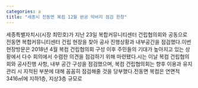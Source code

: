 ```yaml
---
categories: a
title: "세종시 전동면 복컴 12월 완공 막바지 점검 한창"
---
```

세종특별자치시(시장 최민호)가 지난 23일 복합커뮤니티센터 건립협의회와 공동으로 전동면 복합커뮤니티센터 건립 현장을 찾아 공사 진행상황과 내부공간을 점검했다.이번 현장방문은 2018년 4월 복컴 건립협의회 구성 이후 주민들의 기대가 높아지고 있는 상황에서 다수 회의에서 수렴한 의견을 점검하기 위해 마련됐다.시는 이날 복컴 건립협의회와 공사진행 사항, 내부 공간 구성을 점검했으며, 복컴 건립협의회는 향후 이용과 유지관리 시 지적된 부분에 대해 꼼꼼히 점검해줄 것을 당부했다.전동면 복컴은 연면적 3416㎡에 지하1층, 지상3층 규모로